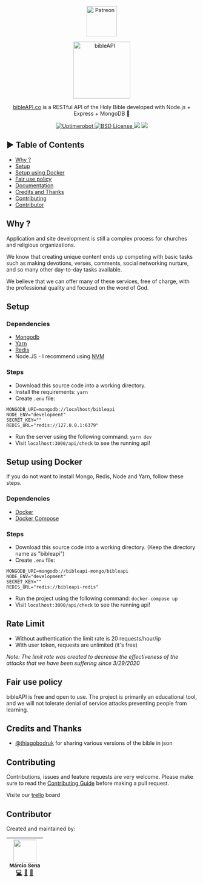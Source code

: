 <p align="center">
  <a href="https://www.patreon.com/join/bibleapi" target="_blank">
    <img src="https://cdn-std.dprcdn.net/files/acc_649651/plrSCT" height="80" alt="Patreon">
  </a>
</p>
<p align="center">
  <img src="https://bibleapi.co/theme/images/brand.png" alt="bibleAPI" width="150">
</p>
<p align="center">
  <a href="https://bibleapi.co">bibleAPI.co</a> is a RESTful API of the Holy Bible developed with Node.js + Express + MongoDB 🚀
</p>

<p align="center">
  <a href="https://stats.uptimerobot.com/5PXmCNLM" title="Uptimerobot">
    <img src="https://img.shields.io/uptimerobot/ratio/m778918918-3e92c097147760ee39d02d36.svg" alt="Uptimerobot">
  </a>
  <a href="https://github.com/marciovsena/bibleapi/blob/dev/LICENSE" title="license">
    <img src="https://badgen.net/badge/license/BSD/blue" alt="BSD License">
  </a>
  <a href="https://codeclimate.com/github/marciovsena/bibleapi/maintainability"><img src="https://api.codeclimate.com/v1/badges/2cf1c4940336ad7911be/maintainability" /></a>
  <a href="https://discord.gg/Te3fkHg"><img src="https://img.shields.io/discord/722477891102834789.svg?label=&logo=discord&logoColor=ffffff&color=7389D8&labelColor=6A7EC2" /></a>  
</p>

## ► Table of Contents

- [Why ?](#why-)
- [Setup](#setup)
- [Setup using Docker](#setup-using-docker)
- [Fair use policy](#fair-use-policy)
- [Documentation](https://github.com/marciovsena/bibleapi/blob/dev/DOCUMENTATION.md)
- [Credits and Thanks](#credits-and-thanks)
- [Contributing](#contributing)
- [Contributor](#contributor)

## Why ?

Application and site development is still a complex process for churches and religious organizations.

We know that creating unique content ends up competing with basic tasks such as making devotions, verses, comments, social networking nurture, and so many other day-to-day tasks available.

We believe that we can offer many of these services, free of charge, with the professional quality and focused on the word of God.

## Setup

### Dependencies

- [Mongodb](https://www.mongodb.com/)
- [Yarn](https://yarnpkg.com/en/)
- [Redis](https://formulae.brew.sh/formula/redis)
- Node.JS - I recommend using [NVM](https://github.com/nvm-sh/nvm)

### Steps

- Download this source code into a working directory.
- Install the requirements: `yarn`
- Create `.env` file:

```
MONGODB_URI=mongodb://localhost/bibleapi
NODE_ENV="development"
SECRET_KEY=""
REDIS_URL="redis://127.0.0.1:6379"
```

- Run the server using the following command: `yarn dev`
- Visit `localhost:3000/api/check` to see the running api!


## Setup using Docker

If you do not want to install Mongo, Redis, Node and Yarn, follow these steps.

### Dependencies

- [Docker](https://docs.docker.com/install/)
- [Docker Compose](https://docs.docker.com/compose/install/)

### Steps

- Download this source code into a working directory. (Keep the directory name as "bibleapi")
- Create `.env` file:

```
MONGODB_URI=mongodb://bibleapi-mongo/bibleapi
NODE_ENV="development"
SECRET_KEY=""
REDIS_URL="redis://bibleapi-redis"
```

- Run the project using the following command: `docker-compose up`
- Visit `localhost:3000/api/check` to see the running api!

## Rate Limit

- Without authentication the limit rate is 20 requests/hour/ip
- With user token, requests are unlimited (it's free)

<i>Note: The limit rate was created to decrease the effectiveness of the attacks that we have been suffering since 3/29/2020</i>

## Fair use policy

bibleAPI is free and open to use. The project is primarily an educational tool, and we will not tolerate denial of service attacks preventing people from learning.

## Credits and Thanks

- [@thiagobodruk](https://github.com/thiagobodruk/) for sharing various versions of the bible in json

## Contributing

Contributions, issues and feature requests are very welcome.
Please make sure to read the [Contributing Guide](/CONTRIBUTING.md) before making a pull request.

Visite our [trello](https://trello.com/b/VPGRzM36/biblieapi) board

## Contributor

Created and maintained by:

<!-- prettier-ignore -->
| [<img src="https://avatars0.githubusercontent.com/u/3450717?s=460&v=4" width="60px;"/><br /><sub><b>Márcio Sena</b></sub>](https://github.com/marciovsena)<br />[💻](https://github.com/marciovsena/bibleapi/commits?author=marciovsena "Code") [📖](https://github.com/marciovsena/bibleapi/commits?author=marciovsena "Documentation") [🐛](https://github.com/marciovsena/bibleapi/issues?q=author%3Amarciovsena "Bug reports")
| :---: |

